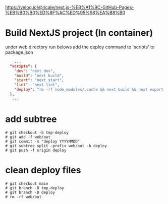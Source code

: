 https://velog.io/@ricale/next.js-%EB%A1%9C-GitHub-Pages-%EB%B0%B0%ED%8F%AC%ED%95%98%EA%B8%B0

# Build NextJS project (In container)

under web directory run belows
add the deploy command to 'scripts' to package.json

```json
    ...
  "scripts": {
    "dev": "next dev",
    "build": "next build",
    "start": "next start",
    "lint": "next lint",
    "deploy": "rm -rf node_modules/.cache && next build && next export && touch out/.nojekyll"
  },
   ...
```

# add subtree

```
# git checkout -b tmp-deploy
# git add -f web/out
# git commit -m "deploy YYYYMMDD"
# git subtree split -prefix web/out -b deploy
# git push -f origin deploy
```

# clean deploy files

```
# git checkout main
# git branch -D tmp-deploy
# git branch -D deploy
# rm -rf web/out
```
